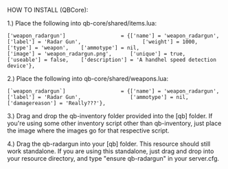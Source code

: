 HOW TO INSTALL (QBCore):

1.) Place the following into qb-core/shared/items.lua:

	['weapon_radargun'] 				 = {['name'] = 'weapon_radargun', 		      	['label'] = 'Radar Gun', 					['weight'] = 1000, 		['type'] = 'weapon', 	['ammotype'] = nil,						['image'] = 'weapon_radargun.png', 		['unique'] = true, 		['useable'] = false, 	['description'] = 'A handhel speed detection device'},

2.) Place the following into qb-core/shared/weapons.lua:

    [`weapon_radargun`] 				 = {['name'] = 'weapon_radargun', 		['label'] = 'Radar Gun', 				['ammotype'] = nil,	['damagereason'] = 'Really???'},

3.) Drag and drop the qb-inventory folder provided into the [qb] folder. If you're using some other inventory script other than qb-inventory, just place the image where the images go for that respective script.

4.) Drag the qb-radargun into your [qb] folder. This resource should still work standalone. If you are using this standalone, just drag and drop into your resource directory, and type "ensure qb-radargun" in your server.cfg.